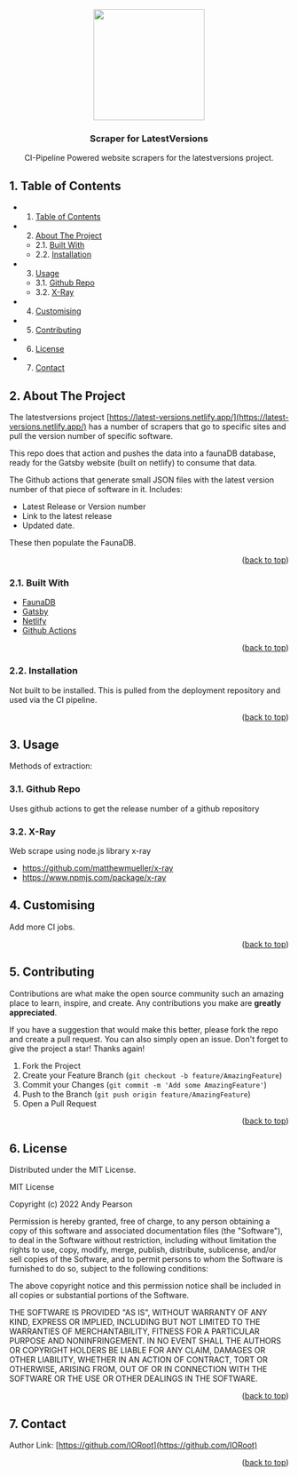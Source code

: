
<div id="top"></div>

<div align="center">

<img src="https://svg-rewriter.sachinraja.workers.dev/?url=https%3A%2F%2Fcdn.jsdelivr.net%2Fnpm%2F%40mdi%2Fsvg%406.7.96%2Fsvg%2Fspider-thread.svg&fill=%2378716C&width=200px&height=200px" style="width:200px;"/>

<h3 align="center">Scraper for LatestVersions</h3>

<p align="center">
    CI-Pipeline Powered website scrapers for the latestversions project.
</p>    
</div>

##  1. <a name='TableofContents'></a>Table of Contents

* 1. [Table of Contents](#TableofContents)
* 2. [About The Project](#AboutTheProject)
	* 2.1. [Built With](#BuiltWith)
	* 2.2. [Installation](#Installation)
* 3. [Usage](#Usage)
	* 3.1. [Github Repo](#GithubRepo)
	* 3.2. [X-Ray](#X-Ray)
* 4. [Customising](#Customising)
* 5. [Contributing](#Contributing)
* 6. [License](#License)
* 7. [Contact](#Contact)


##  2. <a name='AboutTheProject'></a>About The Project

The latestversions project [https://latest-versions.netlify.app/](https://latest-versions.netlify.app/) has a number of scrapers that go to specific sites and pull the version number of specific software. 

This repo does that action and pushes the data into a faunaDB database, ready for the Gatsby website (built on netlify) to consume that data.

The Github actions that generate small JSON files with the latest version number of that piece of software in it.
Includes:

- Latest Release or Version number
- Link to the latest release
- Updated date.

These then populate the FaunaDB.

<p align="right">(<a href="#top">back to top</a>)</p>



###  2.1. <a name='BuiltWith'></a>Built With

* [FaunaDB](https://fauna.com/)
* [Gatsby](https://www.gatsbyjs.com/)
* [Netlify](https://www.netlify.com/)
* [Github Actions](https://github.com/features/actions)

<p align="right">(<a href="#top">back to top</a>)</p>



###  2.2. <a name='Installation'></a>Installation

Not built to be installed. This is pulled from the deployment repository and used via the CI pipeline.

<p align="right">(<a href="#top">back to top</a>)</p>

##  3. <a name='Usage'></a>Usage

Methods of extraction:

###  3.1. <a name='GithubRepo'></a>Github Repo 
Uses github actions to get the release number of a github repository

###  3.2. <a name='X-Ray'></a>X-Ray 
Web scrape using node.js library x-ray
- https://github.com/matthewmueller/x-ray
- https://www.npmjs.com/package/x-ray


##  4. <a name='Customising'></a>Customising

Add more CI jobs.

<p align="right">(<a href="#top">back to top</a>)</p>


##  5. <a name='Contributing'></a>Contributing

Contributions are what make the open source community such an amazing place to learn, inspire, and create. Any contributions you make are **greatly appreciated**.

If you have a suggestion that would make this better, please fork the repo and create a pull request. You can also simply open an issue.
Don't forget to give the project a star! Thanks again!

1. Fork the Project
2. Create your Feature Branch (`git checkout -b feature/AmazingFeature`)
3. Commit your Changes (`git commit -m 'Add some AmazingFeature'`)
4. Push to the Branch (`git push origin feature/AmazingFeature`)
5. Open a Pull Request

<p align="right">(<a href="#top">back to top</a>)</p>



##  6. <a name='License'></a>License

Distributed under the MIT License.

MIT License

Copyright (c) 2022 Andy Pearson

Permission is hereby granted, free of charge, to any person obtaining a copy
of this software and associated documentation files (the "Software"), to deal
in the Software without restriction, including without limitation the rights
to use, copy, modify, merge, publish, distribute, sublicense, and/or sell
copies of the Software, and to permit persons to whom the Software is
furnished to do so, subject to the following conditions:

The above copyright notice and this permission notice shall be included in all
copies or substantial portions of the Software.

THE SOFTWARE IS PROVIDED "AS IS", WITHOUT WARRANTY OF ANY KIND, EXPRESS OR
IMPLIED, INCLUDING BUT NOT LIMITED TO THE WARRANTIES OF MERCHANTABILITY,
FITNESS FOR A PARTICULAR PURPOSE AND NONINFRINGEMENT. IN NO EVENT SHALL THE
AUTHORS OR COPYRIGHT HOLDERS BE LIABLE FOR ANY CLAIM, DAMAGES OR OTHER
LIABILITY, WHETHER IN AN ACTION OF CONTRACT, TORT OR OTHERWISE, ARISING FROM,
OUT OF OR IN CONNECTION WITH THE SOFTWARE OR THE USE OR OTHER DEALINGS IN THE
SOFTWARE.

<p align="right">(<a href="#top">back to top</a>)</p>



##  7. <a name='Contact'></a>Contact

Author Link: [https://github.com/IORoot](https://github.com/IORoot)

<p align="right">(<a href="#top">back to top</a>)</p>
